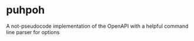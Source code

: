 # puhpoh

A not-pseudocode implementation of the OpenAPI with a helpful command line parser for options